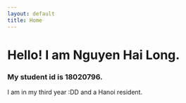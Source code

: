 ```yaml
---
layout: default
title: Home
---
```

<h1>Hello! I am Nguyen Hai Long.</h1>
<h3>My student id is 18020796.</h3>
<p>I am in my third year :DD and a Hanoi resident.</p>